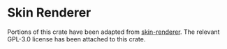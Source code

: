 # Skin Renderer

Portions of this crate have been adapted from [skin-renderer](https://github.com/Statsify/statsify/tree/main/packages/skin-renderer).
The relevant GPL-3.0 license has been attached to this crate.

